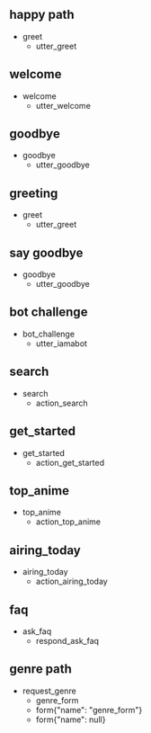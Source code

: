 ## happy path
* greet
  - utter_greet

## welcome 
* welcome
  - utter_welcome 
 
## goodbye
* goodbye
  - utter_goodbye
  
## greeting
* greet
  - utter_greet

## say goodbye
* goodbye
  - utter_goodbye

## bot challenge
* bot_challenge
  - utter_iamabot

## search 
* search 
  - action_search
  
## get_started
* get_started
  - action_get_started
 
## top_anime
* top_anime
  - action_top_anime

## airing_today
* airing_today
  - action_airing_today
  
## faq
* ask_faq
  - respond_ask_faq
 
## genre path 
* request_genre
  - genre_form
  - form{"name": "genre_form"}
  - form{"name": null}
 
